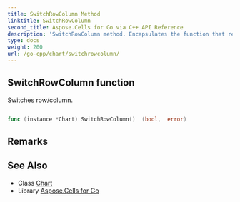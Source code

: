 ```yaml
---
title: SwitchRowColumn Method 
linktitle: SwitchRowColumn
second_title: Aspose.Cells for Go via C++ API Reference
description: 'SwitchRowColumn method. Encapsulates the function that represents switchrowcolumn in Go.'
type: docs
weight: 200
url: /go-cpp/chart/switchrowcolumn/
---
```


## SwitchRowColumn function

Switches row/column.

```go

func (instance *Chart) SwitchRowColumn()  (bool,  error) 

```

## Remarks


## See Also

* Class [Chart](../)
* Library [Aspose.Cells for Go](../../)
